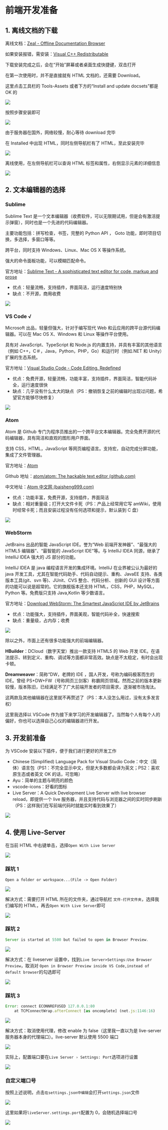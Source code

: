 

# 前端开发准备



## 1. 离线文档的下载

离线文档：[Zeal - Offline Documentation Browser](https://zealdocs.org/)

如果安装报错，需安装：[Visual C++ Redistributable](https://www.microsoft.com/en-us/download/details.aspx?id=48145)

下载安装完成之后，会在“开始”屏幕或者桌面生成快捷键，双击打开

在第一次使用时，并不是直接就有 HTML 文档的，还需要 Download。

这里点击工具栏的 Tools-Assets 或者下方的“Install and update docsets”都是 OK 的

![](https://img-blog.csdnimg.cn/img_convert/c0211f071ac8028b268b5dca6eeebf3d.png#crop=0&crop=0&crop=1&crop=1&id=byz5F&originHeight=639&originWidth=902&originalType=binary&ratio=1&rotation=0&showTitle=false&status=done&style=none&title=)

按照步骤安装即可

![](https://img-blog.csdnimg.cn/img_convert/34e0a56db7791aacbb6b877ab622d146.png#crop=0&crop=0&crop=1&crop=1&id=dIsgl&originHeight=639&originWidth=902&originalType=binary&ratio=1&rotation=0&showTitle=false&status=done&style=none&title=)

由于服务器在国外，网络较慢，耐心等待 download 完毕

在 Installed 中出现 HTML，同时左侧导航栏有了 HTML，至此安装完毕

![](https://img-blog.csdnimg.cn/img_convert/9fa88c27141c249780195a9534636822.png#crop=0&crop=0&crop=1&crop=1&id=ZRkwN&originHeight=639&originWidth=902&originalType=binary&ratio=1&rotation=0&showTitle=false&status=done&style=none&title=)

离线使用，在左侧导航栏可以查询 HTML 标签和属性，右侧显示元素的详细信息

![](https://img-blog.csdnimg.cn/img_convert/cf12a2969e867701632eef65880dd797.png#crop=0&crop=0&crop=1&crop=1&id=upMlo&originHeight=1030&originWidth=1920&originalType=binary&ratio=1&rotation=0&showTitle=false&status=done&style=none&title=)



## 2. 文本编辑器的选择



### Sublime

Sublime Text 是一个文本编辑器（收费软件，可以无限期试用，但是会有激活提示弹窗），同时也是一个先进的代码编辑器。

主要功能包括：拼写检查，书签，完整的 Python API ， Goto 功能，即时项目切换，多选择，多窗口等等。

跨平台，同时支持 Windows、Linux、Mac OS X 等操作系统。

强大的命令面板功能，可以模糊匹配命令。

官方地址：[Sublime Text - A sophisticated text editor for code, markup and prose](https://www.sublimetext.com/)

- 优点：轻量流畅，支持插件，界面简洁，运行速度特别快
- 缺点：不开源，商用收费

![](https://img-blog.csdnimg.cn/img_convert/c27e14d22a3e74b2b20a03a7eba1b7f9.png#crop=0&crop=0&crop=1&crop=1&id=jKoKO&originHeight=663&originWidth=800&originalType=binary&ratio=1&rotation=0&showTitle=false&status=done&style=none&title=)



### VS Code √

Microsoft 出品，轻量但强大，针对于编写现代 Web 和云应用的跨平台源代码编辑器。可以在 Mac OS X、Windows 和 Linux 等操作平台使用。

具有对 JavaScript、TypeScript 和 Node.js 的内置支持，并具有丰富的其他语言（例如 C++，C＃，Java，Python，PHP，Go）和运行时（例如.NET 和 Unity）扩展的生态系统。

官方地址：[Visual Studio Code - Code Editing. Redefined](https://code.visualstudio.com/)

- 优点：免费开源，轻量流畅，功能丰富，支持插件，界面简洁，智能代码补全，运行速度很快
- 缺点：几乎没有什么太大的缺点（PS：撤销恢复之前的编辑时出现过问题，希望官方能够尽快修复）

![](https://img-blog.csdnimg.cn/img_convert/1665c0559403a7a7b84d53d89136e754.png#crop=0&crop=0&crop=1&crop=1&id=PxJIp&originHeight=960&originWidth=1280&originalType=binary&ratio=1&rotation=0&showTitle=false&status=done&style=none&title=)



### Atom

Atom 是 Github 专门为程序员推出的一个跨平台文本编辑器。完全免费开源的代码编辑器，具有简洁和直观的图形用户界面。

支持 CSS，HTML，JavaScript 等网页编程语言。支持宏，自动完成分屏功能，集成了文件管理器。

官方地址：[Atom](https://atom.io/)

Github 地址：[atom/atom: The hackable text editor (github.com)](https://github.com/atom/atom)

中文地址：[Atom 中文网 (baisheng999.com)](http://atom.baisheng999.com/)

- 优点：功能丰富，免费开源，支持插件，界面简洁
- 缺点：相对重量级；打开大文件卡死（PS：产品上经常用它写 amWiki，使用时经常卡死；而且安装过程没有任何选项和提示，默认装到 C 盘）

![](https://img-blog.csdnimg.cn/img_convert/7ad14090b1ac85f62f10b9133325660e.png#crop=0&crop=0&crop=1&crop=1&id=ZINT7&originHeight=1030&originWidth=1920&originalType=binary&ratio=1&rotation=0&showTitle=false&status=done&style=none&title=)



### WebStorm

JetBrains 出品的智能 JavaScript IDE。誉为“Web 前端开发神器”、“最强大的 HTML5 编辑器”、“最智能的 JavaScript IDE”等。与 IntelliJ IDEA 同源，继承了 IntelliJ IDEA 强大的 JS 部分的功能。

IntelliJ IDEA 是 java 编程语言开发的集成环境。IntelliJ 在业界被公认为最好的 java 开发工具，尤其在智能代码助手、代码自动提示、重构、JavaEE 支持、各类版本工具(git、svn 等)、JUnit、CVS 整合、代码分析、 创新的 GUI 设计等方面的功能可以说是超常的。它的旗舰版本还支持 HTML，CSS，PHP，MySQL，Python 等。免费版只支持 Java,Kotlin 等少数语言。

官方地址：[Download WebStorm: The Smartest JavaScript IDE by JetBrains](https://www.jetbrains.com/webstorm/download/#section=windows)

- 优点：功能强大，支持插件，界面美观，智能代码补全，快速搜索
- 缺点：重量级，占内存；收费

![](https://img-blog.csdnimg.cn/img_convert/1554873e1718cbc7c67085b972efe7ca.png#crop=0&crop=0&crop=1&crop=1&id=K5Vt4&originHeight=972&originWidth=1734&originalType=binary&ratio=1&rotation=0&showTitle=false&status=done&style=none&title=)

除以之外，市面上还有很多功能强大的前端编辑器。

**HBuilder**：DCloud（数字天堂）推出一款支持 HTML5 的 Web 开发 IDE。在语法提示、转到定义、重构、调试等方面都非常高效。缺点是不太稳定，有时会出现卡顿。

**Dreamweaver**：简称“DW，老牌的 IDE ，国人开发，号称为编码极客而生的 IDE。曾经 PS+DW+FW（号称网页三剑客）称霸网页领域。然而之前的版本更新较慢，版本陈旧，已经满足不了广大前端开发者的项目需求，逐渐被市场淘汰。

这两款及其他编辑器在这里就不再赘述了（PS：本人没怎么用过，没有太多发言权）

这里我选择以 VSCode 作为接下来学习的开发编辑器了。当然每个人有每个人的偏好，你也可以选择自己心仪的编辑器进行开发。



## 3. 开发前准备

为 VSCode 安装以下插件，便于我们进行更好的开发工作

- Chinese (Simplified) Language Pack for Visual Studio Code：中文（简体）语言包（PS1：不完全显示中文，但是大多数都会译为英文；PS2：喜欢原生态或者英文 OK 的话，可忽略）
- Ayu：简单的主题与明亮的颜色
- vscode-icons：好看的图标
- Live Server：A Quick Development Live Server with live browser reload，即提供一个 live 服务器，并且支持代码与浏览器之间的实时同步刷新（PS：这样我们在写前端代码时就能实时看到效果了）

![](https://img-blog.csdnimg.cn/img_convert/a7d8069145d2a91fafc1971068cd353f.png#crop=0&crop=0&crop=1&crop=1&id=AOw61&originHeight=290&originWidth=238&originalType=binary&ratio=1&rotation=0&showTitle=false&status=done&style=none&title=)



## 4. 使用 Live-Server

在当前 HTML 中右键单击，选择`Open With Live Server`

![](https://img-blog.csdnimg.cn/img_convert/8afb88e11855e751108ad4696198730b.png#crop=0&crop=0&crop=1&crop=1&id=DIQz5&originHeight=1030&originWidth=1920&originalType=binary&ratio=1&rotation=0&showTitle=false&status=done&style=none&title=)



### 踩坑 1

`Open a folder or workspace...(File -> Open Folder)`

![](https://img-blog.csdnimg.cn/img_convert/04586834d6c46b61f9e4629559287860.png#crop=0&crop=0&crop=1&crop=1&id=jtewr&originHeight=59&originWidth=549&originalType=binary&ratio=1&rotation=0&showTitle=false&status=done&style=none&title=)

解决方式：需要打开 HTML 所在的文件夹，通过导航栏 `文件-打开文件夹`，选择我们编写的 HTML，再去`Open With Live Server`即可

![](https://img-blog.csdnimg.cn/img_convert/8ea93f0bbdd0b3779647b2347488c4d5.png#crop=0&crop=0&crop=1&crop=1&id=lZ8lH&originHeight=1030&originWidth=1920&originalType=binary&ratio=1&rotation=0&showTitle=false&status=done&style=none&title=)



### 踩坑 2

```javascript
Server is started at 5500 but failed to open in Browser Preview.
```

![](https://img-blog.csdnimg.cn/img_convert/9b3e552d26cfbbec5df17b83b84e9ed9.png#crop=0&crop=0&crop=1&crop=1&id=JcOYF&originHeight=96&originWidth=439&originalType=binary&ratio=1&rotation=0&showTitle=false&status=done&style=none&title=)

解决方式：在 liveserver 设置中，找到`Live Server>Settings:Use Browser Preview`，取消对 `Open in Browser Preview inside VS Code,instead of default browser`的勾选即可

![](https://img-blog.csdnimg.cn/img_convert/6ae31866f73c4cf503e9ea2f4ad5aebe.png#crop=0&crop=0&crop=1&crop=1&id=QjCop&originHeight=965&originWidth=1517&originalType=binary&ratio=1&rotation=0&showTitle=false&status=done&style=none&title=)



### 踩坑 3

```javascript
Error: connect ECONNREFUSED 127.0.0.1:80
	at TCPConnectWrap.afterConnect [as oncomplete] (net.js:1146:16)
```

![](https://img-blog.csdnimg.cn/img_convert/6da0972536b39daa68430418463237ab.png#crop=0&crop=0&crop=1&crop=1&id=yLYgE&originHeight=178&originWidth=628&originalType=binary&ratio=1&rotation=0&showTitle=false&status=done&style=none&title=)

解决方式：取消使用代理，修改 enable 为 false（这里我一直以为是 live-server 服务器本身的代理端口）。live-server 默认使用 5500 端口

![](https://img-blog.csdnimg.cn/img_convert/ec8c9becb08c37091de28cbe28fb67ad.png#crop=0&crop=0&crop=1&crop=1&id=UxXAL&originHeight=955&originWidth=1509&originalType=binary&ratio=1&rotation=0&showTitle=false&status=done&style=none&title=)

实际上，配置端口要在`Live Server › Settings: Port`选项进行设置

![](https://img-blog.csdnimg.cn/img_convert/4002d3ef285870b028d375658c2494ce.png#crop=0&crop=0&crop=1&crop=1&id=WpUxl&originHeight=947&originWidth=1379&originalType=binary&ratio=1&rotation=0&showTitle=false&status=done&style=none&title=)



### 自定义端口号

按照上述说明，点击`在settings.json中编辑`会打开`settings.json`文件

![](https://img-blog.csdnimg.cn/img_convert/22271bda876164e2bf7654709275f60e.png#crop=0&crop=0&crop=1&crop=1&id=P8L4D&originHeight=286&originWidth=828&originalType=binary&ratio=1&rotation=0&showTitle=false&status=done&style=none&title=)

这里如果将`liveServer.settings.port`配置为 0，会随机选择端口号

![](https://img-blog.csdnimg.cn/img_convert/50641fa75f7eb82fb0cce33b070ad43c.png#crop=0&crop=0&crop=1&crop=1&id=nzIa9&originHeight=203&originWidth=473&originalType=binary&ratio=1&rotation=0&showTitle=false&status=done&style=none&title=)
